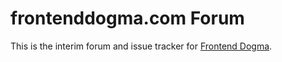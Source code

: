 # frontenddogma.com Forum

This is the interim forum and issue tracker for [Frontend Dogma](https://frontenddogma.com/).